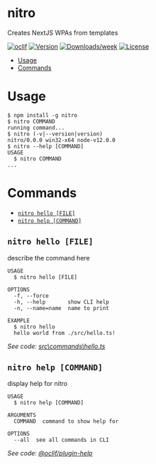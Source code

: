 nitro
=====

Creates NextJS WPAs from templates

[![oclif](https://img.shields.io/badge/cli-oclif-brightgreen.svg)](https://oclif.io)
[![Version](https://img.shields.io/npm/v/nitro.svg)](https://npmjs.org/package/nitro)
[![Downloads/week](https://img.shields.io/npm/dw/nitro.svg)](https://npmjs.org/package/nitro)
[![License](https://img.shields.io/npm/l/nitro.svg)](https://github.com/williamluke4/nitro/blob/master/package.json)

<!-- toc -->
* [Usage](#usage)
* [Commands](#commands)
<!-- tocstop -->
# Usage
<!-- usage -->
```sh-session
$ npm install -g nitro
$ nitro COMMAND
running command...
$ nitro (-v|--version|version)
nitro/0.0.0 win32-x64 node-v12.0.0
$ nitro --help [COMMAND]
USAGE
  $ nitro COMMAND
...
```
<!-- usagestop -->
# Commands
<!-- commands -->
* [`nitro hello [FILE]`](#nitro-hello-file)
* [`nitro help [COMMAND]`](#nitro-help-command)

## `nitro hello [FILE]`

describe the command here

```
USAGE
  $ nitro hello [FILE]

OPTIONS
  -f, --force
  -h, --help       show CLI help
  -n, --name=name  name to print

EXAMPLE
  $ nitro hello
  hello world from ./src/hello.ts!
```

_See code: [src\commands\hello.ts](https://github.com/williamluke4/nitro/blob/v0.0.0/src\commands\hello.ts)_

## `nitro help [COMMAND]`

display help for nitro

```
USAGE
  $ nitro help [COMMAND]

ARGUMENTS
  COMMAND  command to show help for

OPTIONS
  --all  see all commands in CLI
```

_See code: [@oclif/plugin-help](https://github.com/oclif/plugin-help/blob/v3.1.0/src\commands\help.ts)_
<!-- commandsstop -->
